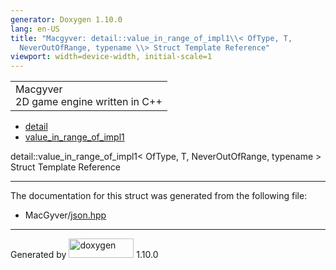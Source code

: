 ```yaml
---
generator: Doxygen 1.10.0
lang: en-US
title: "Macgyver: detail::value_in_range_of_impl1\\< OfType, T,
  NeverOutOfRange, typename \\> Struct Template Reference"
viewport: width=device-width, initial-scale=1
---
```


<div id="top">

<div id="titlearea">

<table data-cellspacing="0" data-cellpadding="0">
<colgroup>
<col style="width: 100%" />
</colgroup>
<tbody>
<tr id="projectrow" class="odd">
<td id="projectalign"><div id="projectname">
Macgyver
</div>
<div id="projectbrief">
2D game engine written in C++
</div></td>
</tr>
</tbody>
</table>

</div>

<div id="main-nav">

</div>

<div id="nav-path" class="navpath">

- <a href="namespacedetail.html" class="el">detail</a>
- <a href="structdetail_1_1value__in__range__of__impl1.html"
  class="el">value_in_range_of_impl1</a>

</div>

</div>

<div class="header">

<div class="headertitle">

<div class="title">

detail::value_in_range_of_impl1\< OfType, T, NeverOutOfRange, typename
\> Struct Template Reference

</div>

</div>

</div>

<div class="contents">

------------------------------------------------------------------------

The documentation for this struct was generated from the following file:

- MacGyver/<a href="json_8hpp_source.html" class="el">json.hpp</a>

</div>

------------------------------------------------------------------------

<span class="small">Generated
by [<img src="doxygen.svg" class="footer" width="104" height="31"
alt="doxygen" />](https://www.doxygen.org/index.html) 1.10.0</span>
